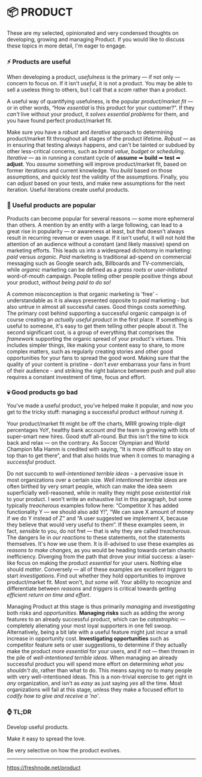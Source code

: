 # 📦 PRODUCT

These are my selected, opinionated and very condensed thoughts on developing, growing and managing Product. If you would like to discuss these topics in more detail, I'm eager to engage.

### ⚡ Products are useful

When developing a product, _usefulness_ is the primary — if not only — concern to focus on. If it isn't _useful_, it is not a product. You may be able to sell a useless thing to others, but I call that a _scam_ rather than a product.

A useful way of quantifying usefulness, is the popular _product/market fit_ — or in other words, “How _essential_ is this product for your customer?”.  If they _can't_ live without your product, it _solves essential problems_ for them, and you have found perfect product/market fit.

Make sure you have a _robust_ and _iterative_ approach to determining product/market fit throughout all stages of the product lifetime. _Robust_ — as in ensuring that testing always happens, and can't be tainted or subdued by other less-critical concerns, such as _brand value_, _budget_ or _scheduling_. _Iterative_ — as in running a constant cycle of __assume__ ➡ __build__ ➡ __test__ ➡ __adjust__. You _assume_ something will improve product/market fit, based on former iterations and current knowledge. You _build_ based on those assumptions, and quickly _test_ the validity of the assumptions. Finally, you can _adjust_ based on your tests, and make new assumptions for the next iteration. Useful iterations create useful products.

### 🎉 Useful products are popular

Products can become popular for several reasons — some more ephemeral than others. A mention by an entity with a large following, can lead to a great rise in popularity — or awareness at least, but that doesn't always result in recurring revenue or even usage. If it isn't useful, it will not hold the attention of an audience without a constant (and likely massive) spend on marketing efforts. This leads us into a widespread dichotomy in marketing: _paid_ versus _organic_. _Paid_ marketing is traditional ad-spend on commercial messaging such as Google search ads, Billboards and TV-commercials, while _organic_ marketing can be defined as a _grass roots_ or _user-initiated_ word-of-mouth campaign. People telling other people positive things about your product, _without being paid to do so!_

A common misconception is that organic marketing is 'free' - understandable as it is always presented opposite to _paid_ marketing - but also untrue in almost all successful cases. Good things costs _something_. The primary cost behind supporting a successful organic campaign is of course creating an _actually useful product_ in the first place. If something is useful to someone, it's easy to get them telling other people about it. The second significant cost, is a group of everything that comprises the _framework_ supporting the organic spread of your product's virtues. This includes simpler things, like making your content easy to share, to more complex matters, such as regularly creating stories and other good opportunities for your fans to spread the good word. Making sure that the quality of your content is pristine - don't _ever_ embarrass your fans in front of their audience - and striking the right balance between push and pull also requires a constant investment of time, focus and effort.

### 💀 Good products go bad

You've made a useful product, you've helped make it popular, and now you get to the tricky stuff: managing a successful product _without ruining it_.

Your product/market fit might be off the charts, MRR growing triple-digit percentages YoY, healthy bank account _and_ the team is growing with lots of super-smart new hires. Good stuff all-round. But this isn't the time to kick back and relax — on the contrary. As Soccer Olympian and World Champion Mia Hamm is credited with saying, “It is more difficult to stay on top than to get there”, and that also holds true when it comes to managing a _successful_ product.

Do not succumb to _well-intentioned terrible ideas_ - a pervasive issue in most organizations over a certain size. _Well intentioned terrible ideas_ are often birthed by very smart people, which can make the idea seem superficially well-reasoned, while in reality they might pose _existential risk_ to your product. I won't write an exhaustive list in this paragraph, but some typically _treacherous_ examples follow here: “Competitor X has added functionality Y — we should also add Y!”, “We can save X amount of money if we do Y instead of Z” and “A user suggested we implement X, because they believe that would very useful to them”. If these examples seem, in fact, _sensible_ to you, do not fret — that is why they are called _treacherous_. The dangers lie in _our reactions_ to these statements, not the statements themselves. It's _how_ we use them. It is ill-advised to use these examples as _reasons to make changes_, as you would be heading towards certain chaotic inefficiency. Diverging from the path that drove your initial success: a laser-like focus on making the product _essential_ for your users. Nothing else should _matter_. Conversely — all of these examples are excellent _triggers_ to start _investigations_. Find out whether they hold opportunities to improve product/market fit. Most won't, _but some will_. Your ability to recognize and differentiate between _reasons_ and _triggers_ is critical towards getting _efficient return on time and effort_.

Managing Product at this stage is thus primarily _managing_ and _investigating_ both _risks_ and _opportunities_. __Managing risks__ such as adding the _wrong_ features to an already successful product, which can be _catastrophic_ — completely alienating your most loyal supporters in one fell swoop. Alternatively, being a bit late with a useful feature might just incur a small increase in opportunity cost. __Investigating opportunities__ such as competitor feature sets or user suggestions, to determine if they actually make the product _more essential_ for your users, and if not — then thrown in the pile of _well-intentioned terrible ideas_. When managing an already successful product you will spend more effort on determining _what you shouldn't do_, rather than what to do. This means saying _no_ to many people with very well-intentioned ideas. This is a non-trivial exercise to get right in _any_ organization, and isn't as _easy_ as just saying _yes_ all the time. Most organizations will fail at this stage, unless they make a focused effort to _codify how to give and receive a 'no'_.

### ⌚ TL;DR

Develop useful products.

Make it easy to spread the love.

Be very selective on how the product evolves.

---
https://freshnode.net/product
